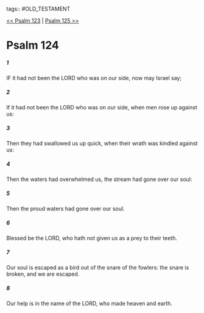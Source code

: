 tags:: #OLD_TESTAMENT

[<< Psalm 123](OLD_TESTAMENT/19_Psalms/Psalm_123.md) | [Psalm 125 >>](OLD_TESTAMENT/19_Psalms/Psalm_125.md)

# Psalm 124

##### 1

IF it had not been the LORD who was on our side, now may Israel say;

##### 2

If it had not been the LORD who was on our side, when men rose up against us:

##### 3

Then they had swallowed us up quick, when their wrath was kindled against us:

##### 4

Then the waters had overwhelmed us, the stream had gone over our soul:

##### 5

Then the proud waters had gone over our soul.

##### 6

Blessed be the LORD, who hath not given us as a prey to their teeth.

##### 7

Our soul is escaped as a bird out of the snare of the fowlers: the snare is broken, and we are escaped.

##### 8

Our help is in the name of the LORD, who made heaven and earth.
